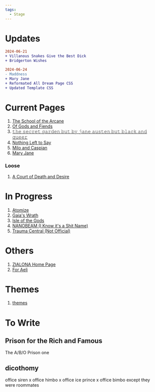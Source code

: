 ```yaml
---
tags:
  - Stage
---
```

# Updates
~~~diff
2024-06-21
+ Villanous Snakes Give the Best Dick
+ Bridgerton Wishes

2024-06-24
- Maddness
+ Mary Jane
+ Reformated All Dream Page CSS
+ Updated Template CSS
~~~
# Current Pages
1. [The School of the Arcane](Dreams/01%20The%20School%20of%20the%20Arcane/The%20School%20of%20the%20Arcane.md)
2. [Of Gods and Fiends](Dreams/02%20Of%20Gods%20and%20Fiends/Of%20Gods%20and%20Fiends.md)
3. [𝚝𝚑𝚎 𝚜𝚎𝚌𝚛𝚎𝚝 𝚐𝚊𝚛𝚍𝚎𝚗 𝚋𝚞𝚝 𝚋𝚢 𝚓𝚊𝚗𝚎 𝚊𝚞𝚜𝚝𝚎𝚗 𝚋𝚞𝚝 𝚋𝚕𝚊𝚌𝚔 𝚊𝚗𝚍 𝚚𝚞𝚎𝚎𝚛](Dreams/03%20The%20Secret%20Garden/𝚝𝚑𝚎%20𝚜𝚎𝚌𝚛𝚎𝚝%20𝚐𝚊𝚛𝚍𝚎𝚗%20𝚋𝚞𝚝%20𝚋𝚢%20𝚓𝚊𝚗𝚎%20𝚊𝚞𝚜𝚝𝚎𝚗%20𝚋𝚞𝚝%20𝚋𝚕𝚊𝚌𝚔%20𝚊𝚗𝚍%20𝚚𝚞𝚎𝚎𝚛.md)
4. [Nothing Left to Say](Dreams/04%20Nothing%20Left%20to%20Say/Nothing%20Left%20to%20Say.md)
5. [Milo and Caspian](Dreams/05%20Milo%20&%20Caspian/Milo%20and%20Caspian.md)
6. [Mary Jane](Dreams/06%20Mary%20Jane/Mary%20Jane.md)
### Loose
1. [A Court of Death and Desire](Dreams/A%20Court%20of%20Death%20and%20Desire.md)
# In Progress
1. [Atomize](Dreams/Atomize.md)
2. [Gaia's Wrath](Dreams/Gaia's%20Wrath.md)
3. [Isle of the Gods](Dreams/Isle%20of%20the%20Gods.md)
4. [NANOBEAM (I Know it's a Shit Name)](Dreams/NANOBEAM%20(I%20Know%20it's%20a%20Shit%20Name).md)
5. [Trauma Central (Not Official)](Dreams/Trauma%20Central%20(Not%20Official).md)
# Others
1. [ZIALONA Home Page](ZIALONA%20Home%20Page.md)
2. [For Aeli](For%20Aeli.md)
# Themes
1. [themes](Stage%20Files/themes/themes.md)
# To Write
## Prison for the Rich and Famous
The A/B/O Prison one
## dicothomy
office siren x office himbo x office ice prince x office bimbo except they were roommates